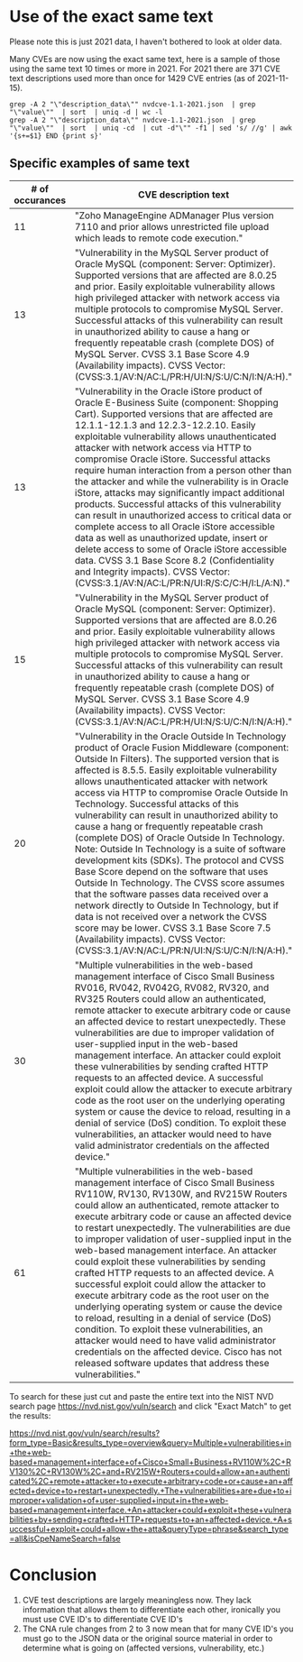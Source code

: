 # Use of the exact same text

Please note this is just 2021 data, I haven't bothered to look at older data.

Many CVEs are now using the exact same text, here is a sample of those using the same text 10 times or more in 2021. For 2021 there are 371 CVE text descriptions used more than once for 1429 CVE entries (as of 2021-11-15).

```
grep -A 2 "\"description_data\"" nvdcve-1.1-2021.json  | grep "\"value\""  | sort  | uniq -d | wc -l
grep -A 2 "\"description_data\"" nvdcve-1.1-2021.json  | grep "\"value\""  | sort  | uniq -cd  | cut -d"\"" -f1 | sed 's/ //g' | awk '{s+=$1} END {print s}'
```

## Specific examples of same text

|# of occurances  | CVE description text |
| ------------- | ------------- |
|11|"Zoho ManageEngine ADManager Plus version 7110 and prior allows unrestricted file upload which leads to remote code execution."|
|13|"Vulnerability in the MySQL Server product of Oracle MySQL (component: Server: Optimizer). Supported versions that are affected are 8.0.25 and prior. Easily exploitable vulnerability allows high privileged attacker with network access via multiple protocols to compromise MySQL Server. Successful attacks of this vulnerability can result in unauthorized ability to cause a hang or frequently repeatable crash (complete DOS) of MySQL Server. CVSS 3.1 Base Score 4.9 (Availability impacts). CVSS Vector: (CVSS:3.1/AV:N/AC:L/PR:H/UI:N/S:U/C:N/I:N/A:H)."|
|13|"Vulnerability in the Oracle iStore product of Oracle E-Business Suite (component: Shopping Cart). Supported versions that are affected are 12.1.1-12.1.3 and 12.2.3-12.2.10. Easily exploitable vulnerability allows unauthenticated attacker with network access via HTTP to compromise Oracle iStore. Successful attacks require human interaction from a person other than the attacker and while the vulnerability is in Oracle iStore, attacks may significantly impact additional products. Successful attacks of this vulnerability can result in unauthorized access to critical data or complete access to all Oracle iStore accessible data as well as unauthorized update, insert or delete access to some of Oracle iStore accessible data. CVSS 3.1 Base Score 8.2 (Confidentiality and Integrity impacts). CVSS Vector: (CVSS:3.1/AV:N/AC:L/PR:N/UI:R/S:C/C:H/I:L/A:N)."|
|15|"Vulnerability in the MySQL Server product of Oracle MySQL (component: Server: Optimizer). Supported versions that are affected are 8.0.26 and prior. Easily exploitable vulnerability allows high privileged attacker with network access via multiple protocols to compromise MySQL Server. Successful attacks of this vulnerability can result in unauthorized ability to cause a hang or frequently repeatable crash (complete DOS) of MySQL Server. CVSS 3.1 Base Score 4.9 (Availability impacts). CVSS Vector: (CVSS:3.1/AV:N/AC:L/PR:H/UI:N/S:U/C:N/I:N/A:H)."|
|20|"Vulnerability in the Oracle Outside In Technology product of Oracle Fusion Middleware (component: Outside In Filters). The supported version that is affected is 8.5.5. Easily exploitable vulnerability allows unauthenticated attacker with network access via HTTP to compromise Oracle Outside In Technology. Successful attacks of this vulnerability can result in unauthorized ability to cause a hang or frequently repeatable crash (complete DOS) of Oracle Outside In Technology. Note: Outside In Technology is a suite of software development kits (SDKs). The protocol and CVSS Base Score depend on the software that uses Outside In Technology. The CVSS score assumes that the software passes data received over a network directly to Outside In Technology, but if data is not received over a network the CVSS score may be lower. CVSS 3.1 Base Score 7.5 (Availability impacts). CVSS Vector: (CVSS:3.1/AV:N/AC:L/PR:N/UI:N/S:U/C:N/I:N/A:H)."|
|30|"Multiple vulnerabilities in the web-based management interface of Cisco Small Business RV016, RV042, RV042G, RV082, RV320, and RV325 Routers could allow an authenticated, remote attacker to execute arbitrary code or cause an affected device to restart unexpectedly. These vulnerabilities are due to improper validation of user-supplied input in the web-based management interface. An attacker could exploit these vulnerabilities by sending crafted HTTP requests to an affected device. A successful exploit could allow the attacker to execute arbitrary code as the root user on the underlying operating system or cause the device to reload, resulting in a denial of service (DoS) condition. To exploit these vulnerabilities, an attacker would need to have valid administrator credentials on the affected device."|
|61|"Multiple vulnerabilities in the web-based management interface of Cisco Small Business RV110W, RV130, RV130W, and RV215W Routers could allow an authenticated, remote attacker to execute arbitrary code or cause an affected device to restart unexpectedly. The vulnerabilities are due to improper validation of user-supplied input in the web-based management interface. An attacker could exploit these vulnerabilities by sending crafted HTTP requests to an affected device. A successful exploit could allow the attacker to execute arbitrary code as the root user on the underlying operating system or cause the device to reload, resulting in a denial of service (DoS) condition. To exploit these vulnerabilities, an attacker would need to have valid administrator credentials on the affected device. Cisco has not released software updates that address these vulnerabilities."|

To search for these just cut and paste the entire text into the NIST NVD search page https://nvd.nist.gov/vuln/search and click "Exact Match" to get the results: 

https://nvd.nist.gov/vuln/search/results?form_type=Basic&results_type=overview&query=Multiple+vulnerabilities+in+the+web-based+management+interface+of+Cisco+Small+Business+RV110W%2C+RV130%2C+RV130W%2C+and+RV215W+Routers+could+allow+an+authenticated%2C+remote+attacker+to+execute+arbitrary+code+or+cause+an+affected+device+to+restart+unexpectedly.+The+vulnerabilities+are+due+to+improper+validation+of+user-supplied+input+in+the+web-based+management+interface.+An+attacker+could+exploit+these+vulnerabilities+by+sending+crafted+HTTP+requests+to+an+affected+device.+A+successful+exploit+could+allow+the+atta&queryType=phrase&search_type=all&isCpeNameSearch=false

# Conclusion

1. CVE test descriptions are largely meaningless now. They lack information that allows them to differentiate each other, ironically you must use CVE ID's to differentiate CVE ID's
2. The CNA rule changes from 2 to 3 now mean that for many CVE ID's you must go to the JSON data or the original source material in order to determine what is going on (affected versions, vulnerability, etc.)
